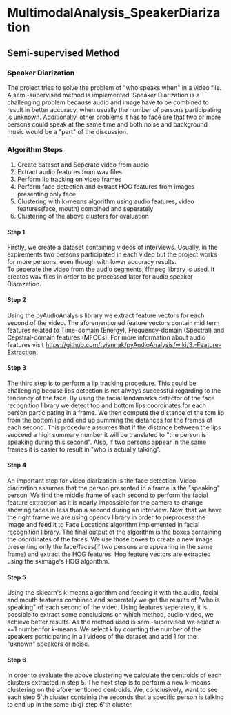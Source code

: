 # MultimodalAnalysis_SpeakerDiarization
## Semi-supervised Method


### Speaker Diarization

The project tries to solve the problem of "who speaks when" in a video file. A semi-supervised method is implemented. Speaker Diarization is a challenging problem because audio and image have to be combined to result in better accuracy, when usually the number of persons participating is unknown. Additionally, other problems it has to face are that two or more persons could speak at the same time and both noise and background music would be a "part" of the discussion.


### Algorithm Steps

1. Create dataset and Seperate video from audio
2. Extract audio features from wav files
3. Perform lip tracking on video frames
4. Perform face detection and extract HOG features from images presenting only face
5. Clustering with k-means algorithm using audio features, video features(face, mouth) combined and seperately
6. Clustering of the above clusters for evaluation

#### Step 1

Firstly, we create a dataset containing videos of interviews. Usually, in the expirements two persons participated in each video but the project works for more persons, even though with lower accuracy results.  
To seperate the video from the audio segments, ffmpeg library is used. It creates wav files in order to be processed later for audio speaker Diarazation.

#### Step 2

Using the pyAudioAnalysis library we extract feature vectors for each second of the video. The aforementioned feature vectors contain mid term features related to Time-domain (Energy), Frequency-domain (Spectral) and Cepstral-domain features (MFCCs). For more information about audio features visit https://github.com/tyiannak/pyAudioAnalysis/wiki/3.-Feature-Extraction.

#### Step 3

The third step is to perform a lip tracking procedure. This could be challenging becuse lips detection is not always successful regarding to the tendency of the face. By using the facial landamarks detector of the face recognition library we detect top and bottom lips coordinates for each person participating in a frame. We then compute the distance of the tom lip from the bottom lip and end up summing the distances for the frames of each second. This procedure assumes that if the distance between the lips succeed a high summary number it will be translated to "the person is speaking during this second". Also, if two persons appear in the same frames it is easier to result in "who is actually talking".

#### Step 4

An important step for video diarization is the face detection. Video diarization assumes that the person presented in a frame is the "speaking" person.  We find the middle frame of each second to perform the facial feature extraction as it is nearly impossible for the camera to change showing faces in less than a second during an interview. Now, that we have the right frame we are using opencv library in order to preprocess the image and feed it to Face Locations algorithm implemented in facial recognition library. The final output of the algorithm is the boxes containing the coordinates of the faces. We use those boxes to create a new image presenting only the face/faces(if two persons are appearing in the same frame) and extract the HOG features. Hog feature vectors are extracted using the skimage's HOG algorithm.

#### Step 5

Using the sklearn's k-means algorithm and feeding it with the audio, facial and mouth features combined and seperately we get the results of "who is speaking" of each second of the video. Using features seperately, it is possible to extract some conclusions on which method, audio-video, we achieve better results.
As the method used is semi-supervised we select a k+1 number for k-means. We select k by counting the number of the speakers participating in all videos of the dataset and add 1 for the "uknown" speakers or noise.

#### Step 6

In order to evaluate the above clustering we calculate the centroids of each clusters extracted in step 5. The next step is to perform a new k-means clustering on the aforementioned centroids. We, conclusively, want to see each step 5'th cluster containig the seconds that a specific person is talking to end up in the same (big) step 6'th cluster. 
